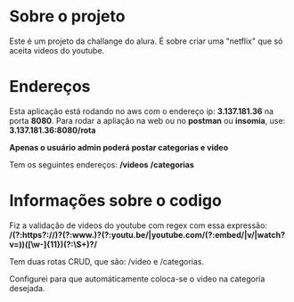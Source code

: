 # Sobre o projeto 

Este é um projeto da challange do alura. É sobre criar uma "netflix" que só aceita videos do youtube.

# Endereços

Esta aplicação está rodando no aws com o endereço ip: **3.137.181.36** na porta **8080**.
Para rodar a apliação na web ou no **postman** ou **insomia**, use: **3.137.181.36:8080/rota**

**Apenas o usuário admin poderá postar categorias e video**

Tem os seguintes endereços:
    **/videos**
    **/categorias**


# Informações sobre o codigo

Fiz a validação de videos do youtube com regex com essa expressão: **/(?:https?:\/\/)?(?:www\.)?(?:youtu\.be\/|youtube\.com\/(?:embed\/|v\/|watch\?v=))([\w-]{11})(?:\S+)?/**

Tem duas rotas CRUD, que são: /video e /categorias. 

Configurei para que automáticamente coloca-se o video na categoria desejada.
